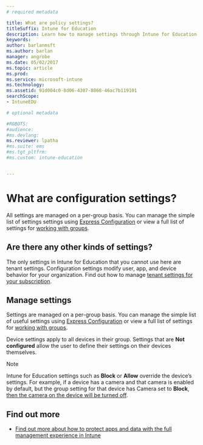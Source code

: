 ```yaml
---
# required metadata

title: What are policy settings?
titleSuffix: Intune for Education
description: Learn how to manage settings through Intune for Education policies.
keywords:
author: barlanmsft
ms.author: barlan
manager: angrobe
ms.date: 05/02/2017
ms.topic: article
ms.prod:
ms.service: microsoft-intune
ms.technology:
ms.assetid: 91d004c0-8d06-4307-8868-46ac7b119101
searchScope:
- IntuneEDU

# optional metadata

#ROBOTS:
#audience:
#ms.devlang:
ms.reviewer: lpatha
#ms.suite: ems
#ms.tgt_pltfrm:
#ms.custom: intune-education


---
```


# What are configuration settings?

All settings are managed on a per-group basis. You can manage the simple list of settings settings using [Express Configuration](how-do-i-manage-settings.md#manage-settings-with-express-configuration) or view a full list of settings for [working with groups](how-do-i-manage-settings.md#manage-settings-for-groups).

## Are there any other kinds of settings?

The only settings in Intune for Education that you cannot use here are tenant settings. Configuration settings modify user, app, and device behavior for your organization. Find out how to manage [tenant settings for your subscription](what-are-tenants.md).

## Manage settings

Settings are managed on a per-group basis. You can manage the simple list of useful settings using [Express Configuration](how-do-i-manage-settings.md#manage-settings-with-express-configuration) or view a full list of settings for [working with groups](what-are-settings.md#manage-settings-for-groups).

Device settings apply to all devices in their group. Settings that are **Not configured** allow the user to define their settings on their devices themselves.

> [!NOTE]
> Intune for Education settings such as **Block** or **Allow** override the device’s settings. For example, if a device has a camera and that camera is enabled by default, but the group setting for that device has Camera set to **Block**, [then the camera on the device will be turned off](settings-inheritance.md).


## Find out more

- [Find out more about how to protect apps and data with the full management experience in Intune](https://docs.microsoft.com/intune/deploy-use/protect-apps-and-data-with-microsoft-intune)
